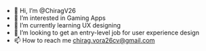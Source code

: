 - 👋 Hi, I’m @ChiragV26
- 👀 I’m interested in Gaming Apps
- 🌱 I’m currently learning UX designing
- 💞️ I’m looking to get an entry-level job for user experience design
- 📫 How to reach me chirag.vora26cv@gmail.com

